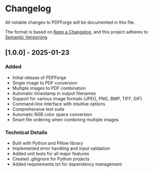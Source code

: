 # Changelog

All notable changes to PDFForge will be documented in this file.

The format is based on [Keep a Changelog](https://keepachangelog.com/en/1.0.0/),
and this project adheres to [Semantic Versioning](https://semver.org/spec/v2.0.0.html).

## [1.0.0] - 2025-01-23

### Added
- Initial release of PDFForge
- Single image to PDF conversion
- Multiple images to PDF combination
- Automatic timestamp in output filenames
- Support for various image formats (JPEG, PNG, BMP, TIFF, GIF)
- Command-line interface with intuitive options
- Comprehensive test suite
- Automatic RGB color space conversion
- Smart file ordering when combining multiple images

### Technical Details
- Built with Python and Pillow library
- Implemented error handling and input validation
- Added unit tests for all major features
- Created .gitignore for Python projects
- Added requirements.txt for dependency management
